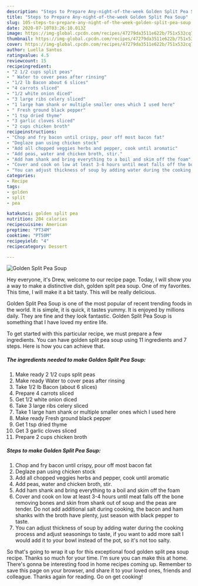 ```yaml
---
description: "Steps to Prepare Any-night-of-the-week Golden Split Pea Soup"
title: "Steps to Prepare Any-night-of-the-week Golden Split Pea Soup"
slug: 105-steps-to-prepare-any-night-of-the-week-golden-split-pea-soup
date: 2020-07-10T03:26:10.013Z
image: https://img-global.cpcdn.com/recipes/47279da3511e622b/751x532cq70/golden-split-pea-soup-recipe-main-photo.jpg
thumbnail: https://img-global.cpcdn.com/recipes/47279da3511e622b/751x532cq70/golden-split-pea-soup-recipe-main-photo.jpg
cover: https://img-global.cpcdn.com/recipes/47279da3511e622b/751x532cq70/golden-split-pea-soup-recipe-main-photo.jpg
author: Luella Santos
ratingvalue: 4.5
reviewcount: 15
recipeingredient:
- "2 1/2 cups split peas"
- " Water to cover peas after rinsing"
- "1/2 lb Bacon about 6 slices"
- "4 carrots sliced"
- "1/2 white onion diced"
- "3 large ribs celery sliced"
- "1 large ham shank or multiple smaller ones which I used here"
- " Fresh ground black pepper"
- "1 tsp dried thyme"
- "3 garlic cloves sliced"
- "2 cups chicken broth"
recipeinstructions:
- "Chop and fry bacon until crispy, pour off most bacon fat"
- "Deglaze pan using chicken stock"
- "Add all chopped veggies herbs and pepper, cook until aromatic"
- "Add peas, water and chicken broth, stir."
- "Add ham shank and bring everything to a boil and skim off the foam"
- "Cover and cook on low at least 3-4 hours until meat falls off the bone removing bones and skin from shank out of soup and the peas are tender. Do not add additional salt during cooking, the bacon and ham shanks with the broth have plenty, just season with black pepper to taste."
- "You can adjust thickness of soup by adding water during the cooking process and adjust seasonings to taste, if you want to add more salt I would add it to your bowl instead of the pot, so it&#39;s not too salty."
categories:
- Recipe
tags:
- golden
- split
- pea

katakunci: golden split pea 
nutrition: 204 calories
recipecuisine: American
preptime: "PT34M"
cooktime: "PT50M"
recipeyield: "4"
recipecategory: Dessert

---
```



![Golden Split Pea Soup](https://img-global.cpcdn.com/recipes/47279da3511e622b/751x532cq70/golden-split-pea-soup-recipe-main-photo.jpg)

Hey everyone, it's Drew, welcome to our recipe page. Today, I will show you a way to make a distinctive dish, golden split pea soup. One of my favorites. This time, I will make it a bit tasty. This will be really delicious.

Golden Split Pea Soup is one of the most popular of recent trending foods in the world. It is simple, it is quick, it tastes yummy. It is enjoyed by millions daily. They are fine and they look fantastic. Golden Split Pea Soup is something that I have loved my entire life.




To get started with this particular recipe, we must prepare a few ingredients. You can have golden split pea soup using 11 ingredients and 7 steps. Here is how you can achieve that.

<!--inarticleads1-->

##### The ingredients needed to make Golden Split Pea Soup:

1. Make ready 2 1/2 cups split peas
1. Make ready  Water to cover peas after rinsing
1. Take 1/2 lb Bacon (about 6 slices)
1. Prepare 4 carrots sliced
1. Get 1/2 white onion diced
1. Take 3 large ribs celery sliced
1. Take 1 large ham shank or multiple smaller ones which I used here
1. Make ready  Fresh ground black pepper
1. Get 1 tsp dried thyme
1. Get 3 garlic cloves sliced
1. Prepare 2 cups chicken broth




<!--inarticleads2-->

##### Steps to make Golden Split Pea Soup:

1. Chop and fry bacon until crispy, pour off most bacon fat
1. Deglaze pan using chicken stock
1. Add all chopped veggies herbs and pepper, cook until aromatic
1. Add peas, water and chicken broth, stir.
1. Add ham shank and bring everything to a boil and skim off the foam
1. Cover and cook on low at least 3-4 hours until meat falls off the bone removing bones and skin from shank out of soup and the peas are tender. Do not add additional salt during cooking, the bacon and ham shanks with the broth have plenty, just season with black pepper to taste.
1. You can adjust thickness of soup by adding water during the cooking process and adjust seasonings to taste, if you want to add more salt I would add it to your bowl instead of the pot, so it&#39;s not too salty.




So that's going to wrap it up for this exceptional food golden split pea soup recipe. Thanks so much for your time. I'm sure you can make this at home. There's gonna be interesting food in home recipes coming up. Remember to save this page on your browser, and share it to your loved ones, friends and colleague. Thanks again for reading. Go on get cooking!

